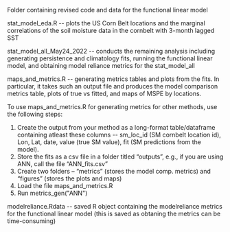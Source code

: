 Folder containing revised code and data for the functional linear model

stat_model_eda.R -- plots the US Corn Belt locations and the marginal correlations of the soil moisture data in the cornbelt with 3-month lagged SST

stat_model_all_May24_2022 -- conducts the remaining analysis including generating persistence and climatology fits, 
running the functional linear model, and obtaining model reliance metrics for the stat_model_all

maps_and_metrics.R -- generating metrics tables and plots from the fits. In particular, it takes such an output file and produces the model comparison metrics table, plots of true vs fitted, and maps of MSPE by locations.

To use maps_and_metrics.R for generating metrics for other methods, use the following steps:

1)	Create the output from your method as a long-format table/dataframe containing atleast these columns -- sm_loc_id (SM cornbelt location id),	Lon,	Lat,	date,	value (true SM value),	fit (SM predictions from the model).
2)	Store the fits as a csv file in a folder titled “outputs”, e.g., if you are using ANN, call the file “ANN_fits.csv”
3)	Create two folders – “metrics” (stores the model comp. metrics) and “figures” (stores the plots and maps)
4)	Load the file maps_and_metrics.R 
5)	Run metrics_gen("ANN")

modelreliance.Rdata -- saved R object containing the modelreliance metrics for the functional linear model (this is saved as obtaning the metrics can be time-consuming)
